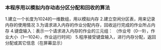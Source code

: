### 本程序用以模拟内存动态分区分配和回收的算法

1.建立一个长度为1024的一维数组，用以模拟内存
2.建立空闲分区表，用来记录内存的使用情况
3.为请求进入内存的作业分配内存，回收运行完成的作业所占内存
4.键盘输入：表示一个请求进入内存的作业的三元组：  （作业号（0--9），作业大小（1—1024），作业运行时间）
5.程序接受键盘输入，进行内存分配，返回分配或其它信息（在屏幕显示）
